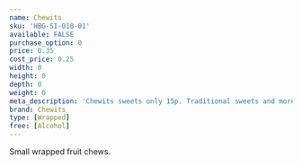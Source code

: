 ```yaml
---
name: Chewits
sku: 'HBG-SI-010-01'
available: FALSE
purchase_option: 0
price: 0.35
cost_price: 0.25
width: 0
height: 0
depth: 0
weight: 0
meta_description: 'Chewits sweets only 15p. Traditional sweets and more at Humbugs Confectionery Store. Specialists in satisfying your sweet tooth!'
brand: Chewits
type: [Wrapped]
free: [Alcohol]
---
```

Small wrapped fruit chews.